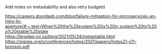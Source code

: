 Add notes on metastability
and also retry budgetd

https://careers.doordash.com/blog/failure-mitigation-for-microservices-an-intro-to-aperture/#:~:text=When%20the%20system%20is%20in,system%20to%20a%20stable%20state
https://brooker.co.za/blog/2021/05/24/metastable.html
https://sigops.org/s/conferences/hotos/2021/papers/hotos21-s11-bronson.pdf
